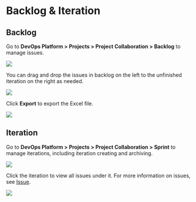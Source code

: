 # Backlog & Iteration

## Backlog

Go to **DevOps Platform > Projects > Project Collaboration > Backlog** to manage issues.

![](http://terminus-paas.oss-cn-hangzhou.aliyuncs.com/paas-doc/2022/02/18/1ddd1c9e-8622-4544-8402-c7e7d4c6dc57.png)

You can drag and drop the issues in backlog on the left to the unfinished iteration on the right as needed.

![](http://terminus-paas.oss-cn-hangzhou.aliyuncs.com/paas-doc/2022/02/18/cd3d65bb-3bd5-42e3-931d-0342b3d78f13.png)

Click **Export** to export the Excel file.

![](http://terminus-paas.oss-cn-hangzhou.aliyuncs.com/paas-doc/2022/02/18/b4b7764d-632f-4d07-a7d6-e86a6975f75e.png)

## Iteration

Go to **DevOps Platform > Projects > Project Collaboration > Sprint** to manage iterations, including iteration creating and archiving.

![](http://terminus-paas.oss-cn-hangzhou.aliyuncs.com/paas-doc/2022/02/18/31583d92-1643-49a3-bbcd-92d0ef8c79cc.png)

Click the iteration to view all issues under it. For more information on issues, see [Issue](issue.md).

![](http://terminus-paas.oss-cn-hangzhou.aliyuncs.com/paas-doc/2022/02/18/351575e5-2c93-47c8-b294-9a6d44b01ee7.png)
